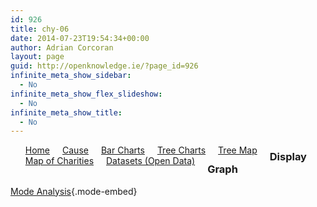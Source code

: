 ```yaml
---
id: 926
title: chy-06
date: 2014-07-23T19:54:34+00:00
author: Adrian Corcoran
layout: page
guid: http://openknowledge.ie/?page_id=926
infinite_meta_show_sidebar:
  - No
infinite_meta_show_flex_slideshow:
  - No
infinite_meta_show_title:
  - No
---
```

<ul id="menu">
  <li style="float:left;display:inline;padding-right: 20px;">
    <a href="chy-04">Home</a>
  </li>
  <li style="float:left;display:inline;padding-right: 20px;">
    <a href="chy-02-test">Cause</a>
  </li>
  <li style="float:left;display:inline;padding-right: 20px;">
    <a href="chy-06">Bar Charts</a>
  </li>
  <li style="float:left;display:inline;padding-right: 20px;">
    <a href="d3-tree-chart">Tree Charts</a>
  </li>
  <li style="float:left;display:inline;padding-right: 20px;">
    <a href="d3-tree-map">Tree Map</a>
  </li>
  <li style="float:left;display:inline;padding-right: 20px;">
    <a href="chy-07">Map of Charities</a>
  </li>
  <li style="float:left;display:inline;padding-right: 20px;">
    <a href="chy-01-charity">Datasets (Open Data)</a>
  </li>
</ul>



### Display Graph

[Mode Analysis](https://modeanalytics.com/corcoran_ad/reports/d8e1150c18e7/embed){.mode-embed}